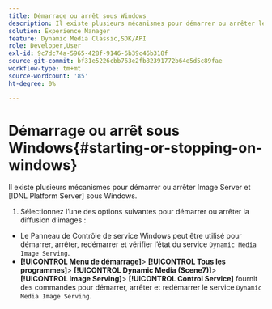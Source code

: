 ```yaml
---
title: Démarrage ou arrêt sous Windows
description: Il existe plusieurs mécanismes pour démarrer ou arrêter le serveur d’images et  [!DNL Platform Server] sous Windows.
solution: Experience Manager
feature: Dynamic Media Classic,SDK/API
role: Developer,User
exl-id: 9c7dc74a-5965-428f-9146-6b39c46b318f
source-git-commit: bf31e5226cbb763e2fb82391772b64e5d5c89fae
workflow-type: tm+mt
source-wordcount: '85'
ht-degree: 0%

---
```


# Démarrage ou arrêt sous Windows{#starting-or-stopping-on-windows}

Il existe plusieurs mécanismes pour démarrer ou arrêter Image Server et [!DNL Platform Server] sous Windows.

1. Sélectionnez l’une des options suivantes pour démarrer ou arrêter la diffusion d’images :

* Le Panneau de Contrôle de service Windows peut être utilisé pour démarrer, arrêter, redémarrer et vérifier l’état du service `Dynamic Media Image Serving`.
* **[!UICONTROL Menu de démarrage]**> **[!UICONTROL Tous les programmes]**> **[!UICONTROL Dynamic Media (Scene7)]**> **[!UICONTROL Image Serving]**> **[!UICONTROL Control Service]** fournit des commandes pour démarrer, arrêter et redémarrer le service `Dynamic Media Image Serving`.
